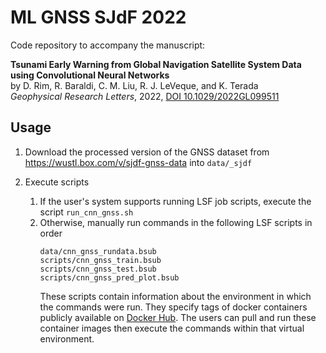 # ML GNSS SJdF 2022
Code repository to accompany the manuscript:

**Tsunami Early Warning from Global Navigation Satellite System
Data using Convolutional Neural Networks**
<br>
by D. Rim, R. Baraldi, C. M. Liu, R. J. LeVeque, and K. Terada
<br>
*Geophysical Research Letters*, 2022, [DOI 10.1029/2022GL099511](https://doi.org/10.1029/2022GL099511)

## Usage

1. Download the processed version of the GNSS dataset from
https://wustl.box.com/v/sjdf-gnss-data into ``data/_sjdf``

2. Execute scripts
   1. If the user's system supports running LSF job scripts, execute the script ``run_cnn_gnss.sh``
   2. Otherwise, manually run commands in the following LSF scripts in order
      ```
      data/cnn_gnss_rundata.bsub
      scripts/cnn_gnss_train.bsub
      scripts/cnn_gnss_test.bsub
      scripts/cnn_gnss_pred_plot.bsub
      ```
      These scripts contain information about the environment in which the commands were run. They specify tags of docker containers publicly available on [Docker Hub](https://hub.docker.com). The users can pull and run these container images then execute the commands within that virtual environment.
